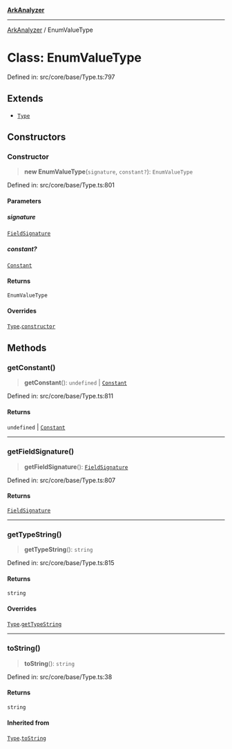 [**ArkAnalyzer**](../README.md)

***

[ArkAnalyzer](../globals.md) / EnumValueType

# Class: EnumValueType

Defined in: src/core/base/Type.ts:797

## Extends

- [`Type`](Type.md)

## Constructors

### Constructor

> **new EnumValueType**(`signature`, `constant?`): `EnumValueType`

Defined in: src/core/base/Type.ts:801

#### Parameters

##### signature

[`FieldSignature`](FieldSignature.md)

##### constant?

[`Constant`](Constant.md)

#### Returns

`EnumValueType`

#### Overrides

[`Type`](Type.md).[`constructor`](Type.md#constructor)

## Methods

### getConstant()

> **getConstant**(): `undefined` \| [`Constant`](Constant.md)

Defined in: src/core/base/Type.ts:811

#### Returns

`undefined` \| [`Constant`](Constant.md)

***

### getFieldSignature()

> **getFieldSignature**(): [`FieldSignature`](FieldSignature.md)

Defined in: src/core/base/Type.ts:807

#### Returns

[`FieldSignature`](FieldSignature.md)

***

### getTypeString()

> **getTypeString**(): `string`

Defined in: src/core/base/Type.ts:815

#### Returns

`string`

#### Overrides

[`Type`](Type.md).[`getTypeString`](Type.md#gettypestring)

***

### toString()

> **toString**(): `string`

Defined in: src/core/base/Type.ts:38

#### Returns

`string`

#### Inherited from

[`Type`](Type.md).[`toString`](Type.md#tostring)

